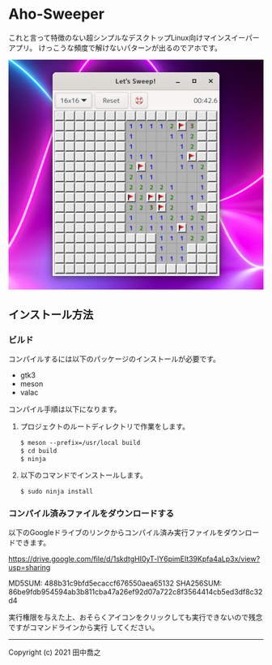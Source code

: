 Aho-Sweeper
====================================================================================================
これと言って特徴のない超シンプルなデスクトップLinux向けマインスイーパーアプリ。
けっこうな頻度で解けないパターンが出るのでアホです。

![画像](etc/screenshot-1.png)

インストール方法
----------------------------------------------------------------------------------------------------
### ビルド
コンパイルするには以下のパッケージのインストールが必要です。

* gtk3
* meson
* valac

コンパイル手順は以下になります。


1. プロジェクトのルートディレクトリで作業をします。

       $ meson --prefix=/usr/local build
	   $ cd build
	   $ ninja

2. 以下のコマンドでインストールします。

       $ sudo ninja install


### コンパイル済みファイルをダウンロードする
以下のGoogleドライブのリンクからコンパイル済み実行ファイルをダウンロードできます。

<https://drive.google.com/file/d/1skdtgHI0yT-lY6pimElt39Kpfa4aLp3x/view?usp=sharing>


MD5SUM: 488b31c9bfd5ecaccf676550aea65132
SHA256SUM: 86be9fdb954594ab3b811cba47a26ef92d07a722c8f3564414cb5ed3df8c32d4

実行権限を与えた上、おそらくアイコンをクリックしても実行できないので残念ですがコマンドラインから実行
してください。

----------------------------------------------------------------------------------------------------

Copyright (c) 2021 田中喬之

